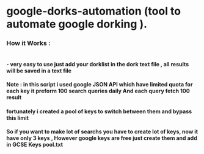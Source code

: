 # google-dorks-automation (tool to automate google dorking ).<br>

### How it Works  :

#### <br>- very easy to use just add your dorklist in the dork text file , all results will be saved in a text file <br>

#### Note : in this script i used google JSON API which have limited quota for each key  it  preform 100 search queries  daily And each query  fetch  100 result 
#### fortunately i created a pool of keys to switch between them and bypass this limit 
#### So if you want to make lot of searchs you have to  create lot of keys, now it have only 3 keys , However google keys are free just create them and add in GCSE Keys pool.txt

